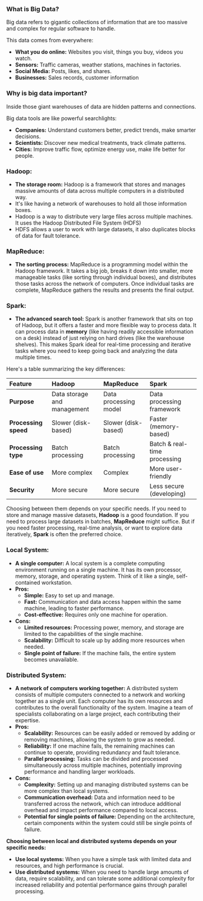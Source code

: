 ### **What is Big Data?**

Big data refers to gigantic collections of information that are too massive and complex for regular software to handle. 

This data comes from everywhere:
* **What you do online:** Websites you visit, things you buy, videos you watch.
* **Sensors:**  Traffic cameras, weather stations, machines in factories.
* **Social Media:** Posts, likes, and shares.
* **Businesses:** Sales records, customer information 

### **Why is big data important?**

Inside those giant warehouses of data are hidden patterns and connections. 

Big data tools are like powerful searchlights:
* **Companies:** Understand customers better, predict trends, make smarter decisions.
* **Scientists:** Discover new medical treatments, track climate patterns.
* **Cities:** Improve traffic flow, optimize energy use, make life better for people.

### **Hadoop:**

* **The storage room:**  Hadoop is a framework that stores and manages massive amounts of data across multiple computers in a distributed way.
* It's like having a network of warehouses to hold all those information boxes.
* Hadoop is a way to distribute very large files across multiple machines. It uses the Hadoop Distributed File System (HDFS)
* HDFS allows a user to work with large datasets, it also duplicates blocks of data for fault tolerance.

### **MapReduce:**

* **The sorting process:**  MapReduce is a programming model within the Hadoop framework. It takes a big job, breaks it down into smaller, more manageable tasks (like sorting through individual boxes), and distributes those tasks across the network of computers. Once individual tasks are complete, MapReduce gathers the results and presents the final output.

### **Spark:**

* **The advanced search tool:**  Spark is another framework that sits on top of Hadoop, but it offers a faster and more flexible way to process data. It can process data in **memory** (like having readily accessible information on a desk) instead of just relying on hard drives (like the warehouse shelves). This makes Spark ideal for real-time processing and iterative tasks where you need to keep going back and analyzing the data multiple times. 

Here's a table summarizing the key differences:

| Feature                 | Hadoop                | MapReduce         | Spark               |
|:---|:---|:---|:---|
| **Purpose**               | Data storage and management | Data processing model | Data processing framework |
| **Processing speed**    | Slower (disk-based)  | Slower (disk-based) | Faster (memory-based) |
| **Processing type**     | Batch processing      | Batch processing  | Batch & real-time processing |
| **Ease of use**          | More complex        | Complex             | More user-friendly |
| **Security**             | More secure          | More secure          | Less secure (developing) |

Choosing between them depends on your specific needs. If you need to store and manage massive datasets, **Hadoop** is a good foundation. If you need to process large datasets in batches, **MapReduce** might suffice. But if you need faster processing, real-time analysis, or want to explore data iteratively, **Spark** is often the preferred choice.

### **Local System:**

* **A single computer:** A local system is a complete computing environment running on a single machine. It has its own processor, memory, storage, and operating system. Think of it like a single, self-contained workstation.
* **Pros:**
    * **Simple:** Easy to set up and manage.
    * **Fast:** Communication and data access happen within the same machine, leading to faster performance.
    * **Cost-effective:** Requires only one machine for operation.
* **Cons:**
    * **Limited resources:** Processing power, memory, and storage are limited to the capabilities of the single machine.
    * **Scalability:** Difficult to scale up by adding more resources when needed.
    * **Single point of failure:** If the machine fails, the entire system becomes unavailable.

### **Distributed System:**

* **A network of computers working together:** A distributed system consists of multiple computers connected to a network and working together as a single unit. Each computer has its own resources and contributes to the overall functionality of the system. Imagine a team of specialists collaborating on a large project, each contributing their expertise.
* **Pros:**
    * **Scalability:** Resources can be easily added or removed by adding or removing machines, allowing the system to grow as needed.
    * **Reliability:** If one machine fails, the remaining machines can continue to operate, providing redundancy and fault tolerance.
    * **Parallel processing:** Tasks can be divided and processed simultaneously across multiple machines, potentially improving performance and handling larger workloads.
* **Cons:**
    * **Complexity:** Setting up and managing distributed systems can be more complex than local systems.
    * **Communication overhead:** Data and information need to be transferred across the network, which can introduce additional overhead and impact performance compared to local access.
    * **Potential for single points of failure:** Depending on the architecture, certain components within the system could still be single points of failure.

**Choosing between local and distributed systems depends on your specific needs:**

* **Use local systems:** When you have a simple task with limited data and resources, and high performance is crucial.
* **Use distributed systems:** When you need to handle large amounts of data, require scalability, and can tolerate some additional complexity for increased reliability and potential performance gains through parallel processing.
